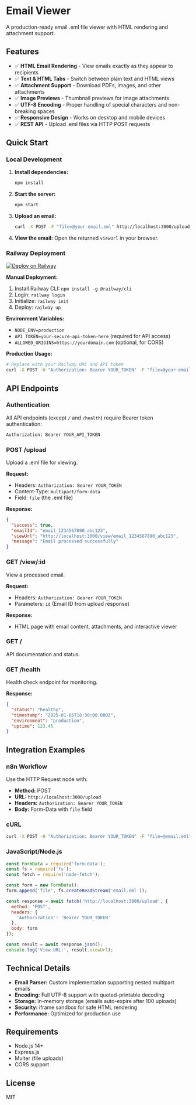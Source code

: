 # Email Viewer

A production-ready email .eml file viewer with HTML rendering and attachment support.

## Features

- ✅ **HTML Email Rendering** - View emails exactly as they appear to recipients
- ✅ **Text & HTML Tabs** - Switch between plain text and HTML views
- ✅ **Attachment Support** - Download PDFs, images, and other attachments
- ✅ **Image Previews** - Thumbnail previews for image attachments
- ✅ **UTF-8 Encoding** - Proper handling of special characters and non-breaking spaces
- ✅ **Responsive Design** - Works on desktop and mobile devices
- ✅ **REST API** - Upload .eml files via HTTP POST requests

## Quick Start

### Local Development

1. **Install dependencies:**
   ```bash
   npm install
   ```

2. **Start the server:**
   ```bash
   npm start
   ```

3. **Upload an email:**
   ```bash
   curl -X POST -F "file=@your-email.eml" http://localhost:3000/upload
   ```

4. **View the email:**
   Open the returned `viewUrl` in your browser.

### Railway Deployment

[![Deploy on Railway](https://railway.app/button.svg)](https://railway.app/new/template)

**Manual Deployment:**
1. Install Railway CLI: `npm install -g @railway/cli`
2. Login: `railway login`
3. Initialize: `railway init`
4. Deploy: `railway up`

**Environment Variables:**
- `NODE_ENV=production`
- `API_TOKEN=your-secure-api-token-here` (required for API access)
- `ALLOWED_ORIGINS=https://yourdomain.com` (optional, for CORS)

**Production Usage:**
```bash
# Replace with your Railway URL and API token
curl -X POST -H "Authorization: Bearer YOUR_TOKEN" -F "file=@your-email.eml" https://your-app.railway.app/upload
```

## API Endpoints

### Authentication
All API endpoints (except `/` and `/health`) require Bearer token authentication:

```bash
Authorization: Bearer YOUR_API_TOKEN
```

### POST /upload
Upload a .eml file for viewing.

**Request:**
- Headers: `Authorization: Bearer YOUR_TOKEN`
- Content-Type: `multipart/form-data`
- Field: `file` (the .eml file)

**Response:**
```json
{
  "success": true,
  "emailId": "email_1234567890_abc123",
  "viewUrl": "http://localhost:3000/view/email_1234567890_abc123",
  "message": "Email processed successfully"
}
```

### GET /view/:id
View a processed email.

**Request:**
- Headers: `Authorization: Bearer YOUR_TOKEN`
- Parameters: `id` (Email ID from upload response)

**Response:**
- HTML page with email content, attachments, and interactive viewer

### GET /
API documentation and status.

### GET /health
Health check endpoint for monitoring.

**Response:**
```json
{
  "status": "healthy",
  "timestamp": "2025-01-06T18:30:00.000Z",
  "environment": "production",
  "uptime": 123.45
}
```

## Integration Examples

### n8n Workflow
Use the HTTP Request node with:
- **Method:** POST
- **URL:** `http://localhost:3000/upload`
- **Headers:** `Authorization: Bearer YOUR_TOKEN`
- **Body:** Form-Data with `file` field

### cURL
```bash
curl -X POST -H "Authorization: Bearer YOUR_TOKEN" -F "file=@email.eml" http://localhost:3000/upload
```

### JavaScript/Node.js
```javascript
const FormData = require('form-data');
const fs = require('fs');
const fetch = require('node-fetch');

const form = new FormData();
form.append('file', fs.createReadStream('email.eml'));

const response = await fetch('http://localhost:3000/upload', {
  method: 'POST',
  headers: {
    'Authorization': 'Bearer YOUR_TOKEN'
  },
  body: form
});

const result = await response.json();
console.log('View URL:', result.viewUrl);
```

## Technical Details

- **Email Parser:** Custom implementation supporting nested multipart emails
- **Encoding:** Full UTF-8 support with quoted-printable decoding
- **Storage:** In-memory storage (emails auto-expire after 100 uploads)
- **Security:** iframe sandbox for safe HTML rendering
- **Performance:** Optimized for production use

## Requirements

- Node.js 14+
- Express.js
- Multer (file uploads)
- CORS support

## License

MIT